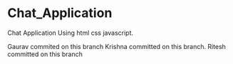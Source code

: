 # Chat_Application

Chat Application Using html css javascript.

Gaurav commited on this branch
Krishna committed on this branch.
Ritesh committed on this branch
